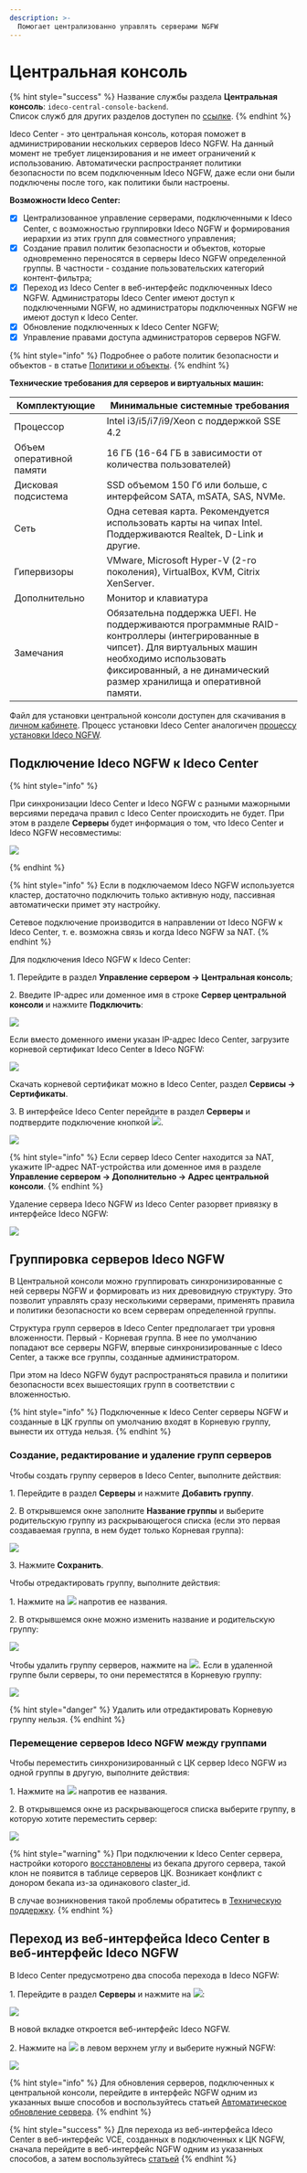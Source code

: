 ```yaml
---
description: >-
  Помогает централизованно управлять серверами NGFW
---
```


# Центральная консоль

{% hint style="success" %}
Название службы раздела **Центральная консоль**: `ideco-central-console-backend`. \
Список служб для других разделов доступен по [ссылке](/settings/server-management/terminal.md).
{% endhint %}

Ideco Center - это центральная консоль, которая поможет в администрировании нескольких серверов Ideco NGFW. На данный момент не требует лицензирования и не имеет ограничений к использованию. Автоматически распространяет политики безопасности по всем подключенным Ideco NGFW, даже если они были подключены после того, как политики были настроены.

**Возможности Ideco Center:**

* [x] Централизованное управление серверами, подключенными к Ideco Center, с возможностью группировки Ideco NGFW и формирования иерархии из этих групп для совместного управления;
* [x] Создание правил политик безопасности и объектов, которые одновременно переносятся в серверы Ideco NGFW определенной группы. В частности - создание пользовательских категорий контент-фильтра; 
* [x] Переход из Ideco Center в веб-интерфейс подключенных Ideco NGFW. Администраторы Ideco Center имеют доступ к подключенными NGFW, но администраторы подключенных NGFW не имеют доступ к Ideco Center.
* [x] Обновление подключенных к Ideco Center NGFW;
* [x] Управление правами доступа администраторов серверов NGFW. 

{% hint style="info" %}
Подробнее о работе политик безопасности и объектов - в статье [Политики и объекты](/settings/server-management/central-console/policies-and-objects.md).
{% endhint %}

**Технические требования для серверов и виртуальных машин:**

|Комплектующие|Минимальные системные требования|
|-------------|--------------------------------|
|Процессор|Intel i3/i5/i7/i9/Xeon с поддержкой SSE 4.2|
|Объем оперативной памяти|16 ГБ (16-64 ГБ в зависимости от количества пользователей)|
|Дисковая подсистема|SSD объемом 150 Гб или больше, с интерфейсом SATA, mSATA, SAS, NVMe.|
|Сеть|Одна сетевая карта. Рекомендуется использовать карты на чипах Intel. Поддерживаются Realtek, D-Link и другие.|
|Гипервизоры|VMware, Microsoft Hyper-V (2-го поколения), VirtualBox, KVM, Citrix XenServer.|
|Дополнительно|Монитор и клавиатура|
|Замечания|Обязательна поддержка UEFI. Не поддерживаются программные RAID-контроллеры (интегрированные в чипсет). Для виртуальных машин необходимо использовать фиксированный, а не динамический размер хранилища и оперативной памяти.|

Файл для установки центральной консоли доступен для скачивания в [личном кабинете](https://my.ideco.ru/#/utm/download). Процесс установки Ideco Center аналогичен [процессу установки Ideco NGFW](/installation/installation-process.md).

## Подключение Ideco NGFW к Ideco Center

{% hint style="info" %}

При синхронизации Ideco Center и Ideco NGFW с разными мажорными версиями передача правил с Ideco Center происходить не будет.
При этом в разделе **Серверы** будет информация о том, что Ideco Center и Ideco NGFW несовместимы:

![](/.gitbook/assets/central_console4.png)

{% endhint %}


{% hint style="info" %}
Если в подключаемом Ideco NGFW используется кластер, достаточно подключить только активную ноду, пассивная автоматически примет эту настройку. 

Сетевое подключение производится в направлении от Ideco NGFW к Ideco Center, т. е. возможна связь и когда Ideco NGFW за NAT. 
{% endhint %}

Для подключения Ideco NGFW к Ideco Center:

1\. Перейдите в раздел **Управление сервером -> Центральная консоль**;

2\. Введите IP-адрес или доменное имя в строке **Сервер центральной консоли** и нажмите **Подключить**:

  ![](/.gitbook/assets/central-console1.png)

  Если вместо доменного имени указан IP-адрес Ideco Center, загрузите корневой сертификат Ideco Center в Ideco NGFW:

  ![](/.gitbook/assets/central-console3.png)
  
  Скачать корневой сертификат можно в Ideco Center, раздел **Сервисы -> Сертификаты**.

3\. В интерфейсе Ideco Center перейдите в раздел **Серверы** и подтвердите подключение кнопкой ![](/.gitbook/assets/icon-yes.png).

  ![](/.gitbook/assets/central-console.png)

{% hint style="info" %}
Если сервер Ideco Center находится за NAT, укажите IP-адрес NAT-устройства или доменное имя в разделе **Управление сервером -> Дополнительно -> Адрес центральной консоли**.
{% endhint %}

Удаление сервера Ideco NGFW из Ideco Center разорвет привязку в интерфейсе Ideco NGFW:

![](/.gitbook/assets/central-console.gif)

## Группировка серверов Ideco NGFW

В Центральной консоли можно группировать синхронизированные с ней серверы NGFW и формировать из них древовидную структуру. Это позволит управлять сразу несколькими серверами, применять правила и политики безопасности ко всем серверам определенной группы.

Структура групп серверов в Ideco Center предполагает три уровня вложенности. Первый - Корневая группа. В нее по умолчанию попадают все серверы NGFW, впервые синхронизированные с Ideco Center, а также все группы, созданные администратором.

При этом на Ideco NGFW будут распространяться правила и политики безопасности всех вышестоящих групп в соответствии с вложенностью. 

{% hint style="info" %}
Подключенные к Ideco Center серверы NGFW и созданные в ЦК группы оп умолчанию входят в Корневую группу, вынести их оттуда нельзя.
{% endhint %}

### Создание, редактирование и удаление групп серверов

Чтобы создать группу серверов в Ideco Center, выполните действия:

1\. Перейдите в раздел **Серверы** и нажмите **Добавить группу**.

2\. В открывшемся окне заполните **Название группы** и выберите родительскую группу из раскрывающегося списка (если это первая создаваемая группа, в нем будет только Корневая группа):

![](/.gitbook/assets/server-group3.gif)

3\. Нажмите **Сохранить**.

Чтобы отредактировать группу, выполните действия:

1\. Нажмите на ![](/.gitbook/assets/icon-edit.png) напротив ее названия. 

2\. В открывшемся окне можно изменить название и родительскую группу:

![](/.gitbook/assets/server-group.png)

Чтобы удалить группу серверов, нажмите на ![](/.gitbook/assets/delete_icon.png). Если в удаленной группе были серверы, то они переместятся в Корневую группу:

![](/.gitbook/assets/server-group2.gif)

{% hint style="danger" %}
Удалить или отредактировать Корневую группу нельзя. 
{% endhint %}

### Перемещение серверов Ideco NGFW между группами

Чтобы переместить синхронизированный с ЦК сервер Ideco NGFW из одной группы в другую, выполните действия:

1\. Нажмите на ![](/.gitbook/assets/icon-edit.png) напротив ее названия.

2\. В открывшемся окне из раскрывающегося списка выберите группу, в которую хотите переместить сервер:

![](/.gitbook/assets/server-group.gif)

{% hint style="warning" %}
При подключении к Ideco Center сервера, настройки которого [восстановлены](/recipes/popular-recipes/transferring-data-to-another-server.md) из бекапа другого сервера, такой клон не появится в таблице серверов ЦК. Возникает конфликт с донором бекапа из-за одинакового claster_id.
 
В случае возникновения такой проблемы обратитесь в [Техническую поддержку](/general/technical-support.md).
{% endhint %}

## Переход из веб-интерфейса Ideco Center в веб-интерфейс Ideco NGFW

В Ideco Center предусмотрено два способа перехода в Ideco NGFW:

1\. Перейдите в раздел **Серверы** и нажмите на ![](/.gitbook/assets/icon-eye.png):

![](/.gitbook/assets/central-console2.gif)

В новой вкладке откроется веб-интерфейс Ideco NGFW.

2\. Нажмите на ![](/.gitbook/assets/icon-cc.png)  в левом верхнем углу и выберите нужный NGFW:

![](/.gitbook/assets/cc.gif)

{% hint style="info" %}
Для обновления серверов, подключенных к центральной консоли, перейдите в интерфейс NGFW одним из указанных выше способов и воспользуйтесь статьей [Автоматическое обновление сервера](/settings/server-management/server-update.md).
{% endhint %}

{% hint style="success" %}
Для перехода из веб-интерфейса Ideco Center в веб-интерфейс VCE, созданных в подключенных к ЦК NGFW, сначала перейдите в веб-интерфейс NGFW одним из указанных способов, а затем воспользуйтесь [статьей](/settings/server-management/vce.md#переход-в-веб-интерфейс-виртуального-сервера)
{% endhint %}